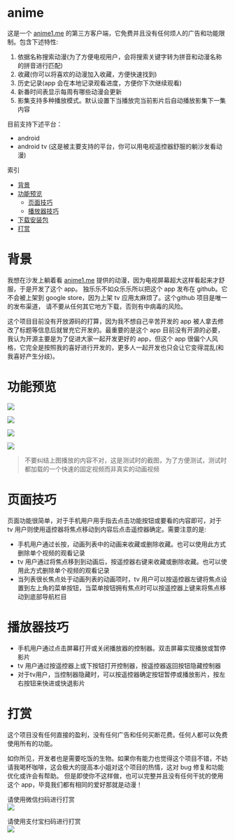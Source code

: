 # anime

这是一个 [anime1.me](https://anime1.me/)
的第三方客户端，它免费并且没有任何烦人的广告和功能限制。包含下述特性:

1. 依据名称搜索动漫(为了方便电视用户，会将搜索关键字转为拼音和动漫名称的拼音进行匹配)
2. 收藏(你可以将喜欢的动漫加入收藏，方便快速找到)
3. 历史记录(app 会在本地记录观看进度，方便你下次继续观看)
4. 新番时间表显示每周有哪些动漫会更新
5. 影集支持多种播放模式。默认设置下当播放完当前影片后自动播放影集下一集内容

目前支持下述平台：

- android
- android tv (这是被主要支持的平台，你可以用电视遥控器舒服的躺沙发看动漫)

索引

- [背景](#背景)
- [功能预览](#功能预览)
  - [页面技巧](#页面技巧)
  - [播放器技巧](#播放器技巧)
- [下载安装包](https://github.com/selene201226/anime/releases)
- [打赏](#打赏)

# 背景

我想在沙发上躺着看 [anime1.me](https://anime1.me/)
提供的动漫，因为电视屏幕超大这样看起来才舒服，于是开发了这个 app。
独乐乐不如众乐乐所以把这个 app 发布在 github。它不会被上架到 google
store，因为上架 tv 应用太麻烦了。这个github 项目是唯一的发布渠道，
请不要从任何其它地方下载，否则有中病毒的风险。

这个项目目前没有开放源码的打算，因为我不想自己辛苦开发的 app
被人拿去修改了标题等信息后就冒充它开发的。最重要的是这个 app
目前没有开源的必要， 我认为开源主要是为了促进大家一起开发更好的 app，但这个 app
很偏个人风格，它完全是按照我的喜好进行开发的，更多人一起开发也只会让它变得混乱(和我喜好产生分歧)。

# 功能预览

![](images/0.png)

![](images/1.png)

![](images/2.png)

![](images/3.png)

> 不要纠结上图播放的内容不对，这是测试时的截图，为了方便测试，测试时都加载的一个快速的固定视频而非真实的动画视频

# 页面技巧

页面功能很简单，对于手机用户用手指去点击功能按钮或要看的内容即可，对于 tv
用户则使用遥控器将焦点移动到内容后点击遥控器确定。需要注意的是:

- 手机用户通过长按，动画列表中的动画来收藏或删除收藏。也可以使用此方式删除单个视频的观看记录
- tv
  用户通过将焦点移到到动画后，按遥控器右键来收藏或删除收藏。也可以使用此方式删除单个视频的观看记录
- 当列表很长焦点处于动画列表的动画项时，tv
  用户可以按遥控器左键将焦点设置到左上角的菜单按钮，当菜单按钮拥有焦点时可以按遥控器上键来将焦点移动到底部导航栏目

# 播放器技巧

- 手机用户通过点击屏幕打开或关闭播放器的控制器。双击屏幕实现播放或暂停影片
- tv 用户通过按遥控器上或下按钮打开控制器，按遥控器返回按钮隐藏控制器
- 对于tv用户，当控制器隐藏时，可以按遥控器确定按钮暂停或播放影片，按左右按钮来快进或快退影片

# 打赏

这个项目没有任何直接的盈利，没有任何广告和任何买断花费。任何人都可以免费使用所有的功能。

如你所见，开发者也是需要吃饭的生物。如果你有能力也觉得这个项目不错，不妨请我喝杯咖啡，这会极大的提高本小姐对这个项目的热情，这对
bug 修复和功能优化或许会有帮助。
但是即使你不这样做，也可以完整并且没有任何干扰的使用这个
app，毕竟我们都有相同的爱好那就是动漫！

请使用微信扫码进行打赏\
<img src="images/wxpay.jpg" style="max-width:360px">

请使用支付宝扫码进行打赏\
<img src="images/alipay.jpg" style="max-width:360px">
